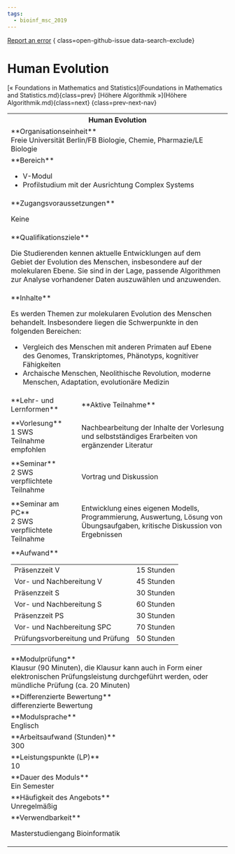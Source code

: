 ```yaml
---
tags:
  - bioinf_msc_2019
---
```

[Report an error](https://github.com/SGSSGene/FUB-SUP/issues/new?title=Error%20in%20%22Human%20Evolution%22&body=There%20seems%20to%20be%20an%20error%20in%20module%20%22Human%20Evolution%22%2E%0A%0A%3CDescribe%20here%20a%20slightly%20more%20detailed%20description%20of%20what%20is%20wrong%3E&labels=bug)
{ class=open-github-issue data-search-exclude}

# Human Evolution

[« Foundations in Mathematics and Statistics](Foundations in Mathematics and Statistics.md){class=prev}
[Höhere Algorithmik »](Höhere Algorithmik.md){class=next}
{class=prev-next-nav}

<table markdown id="moduledesc">
<tr markdown class="moduledesc_head"><th colspan="2">Human Evolution </th></tr>
<tr markdown><td colspan="2">**Organisationseinheit**   <br>Freie Universität Berlin/FB Biologie, Chemie, Pharmazie/LE Biologie</td></tr>

<tr markdown><td colspan="2">**Bereich**<br>


- V-Modul
- Profilstudium mit der Ausrichtung Complex Systems

</td></tr>

<tr markdown><td colspan="2">**Zugangsvoraussetzungen** <br>

Keine


</td></tr>
<tr markdown><td colspan="2">**Qualifikationsziele**    <br>

Die Studierenden kennen aktuelle Entwicklungen auf dem Gebiet der Evolution
des Menschen, insbesondere auf der molekularen Ebene. Sie sind in der Lage,
passende Algorithmen zur Analyse vorhandener Daten auszuwählen und
anzuwenden.


</td></tr>
<tr markdown><td colspan="2">**Inhalte**                <br>

Es werden Themen zur molekularen Evolution des Menschen behandelt.
Insbesondere liegen die Schwerpunkte in den folgenden Bereichen:

- Vergleich des Menschen mit anderen Primaten auf Ebene des Genomes,
  Transkriptomes, Phänotyps, kognitiver Fähigkeiten
- Archaische Menschen, Neolithische Revolution, moderne Menschen,
  Adaptation, evolutionäre Medizin


</td></tr>

<tr markdown><td>**Lehr- und Lernformen**</td><td>**Aktive Teilnahme**</td></tr>
<tr markdown><td> **Vorlesung** <br>1 SWS <br> Teilnahme empfohlen</td><td>

Nachbearbeitung der Inhalte der Vorlesung und selbstständiges Erarbeiten von ergänzender Literatur
</td></tr>
<tr markdown><td> **Seminar** <br>2 SWS <br> verpflichtete Teilnahme</td><td>

Vortrag und Diskussion
</td></tr>
<tr markdown><td> **Seminar am PC** <br>2 SWS <br> verpflichtete Teilnahme</td><td>

Entwicklung eines eigenen Modells, Programmierung, Auswertung, Lösung von Übungsaufgaben, kritische Diskussion von Ergebnissen
</td></tr>
<tr markdown><td colspan="2">**Aufwand**                <br>
<table class="aufwand_table">
<tr><td>Präsenzzeit V</td><td>15 Stunden</td></tr>
<tr><td>Vor- und Nachbereitung V</td><td>45 Stunden</td></tr>
<tr><td>Präsenzzeit S</td><td>30 Stunden</td></tr>
<tr><td>Vor- und Nachbereitung S</td><td>60 Stunden</td></tr>
<tr><td>Präsenzzeit PS</td><td>30 Stunden</td></tr>
<tr><td>Vor- und Nachbereitung SPC</td><td>70 Stunden</td></tr>
<tr><td>Prüfungsvorbereitung und Prüfung</td><td>50 Stunden</td></tr>
</table>

</td></tr>
<tr markdown><td colspan="2">**Modulprüfung**             <br>Klausur (90 Minuten), die Klausur kann auch in Form einer elektronischen
Prüfungsleistung durchgeführt werden, oder mündliche Prüfung (ca. 20
Minuten)


</td></tr>
<tr markdown><td colspan="2">**Differenzierte Bewertung** <br>differenzierte Bewertung

</td></tr>
<tr markdown><td colspan="2">**Modulsprache**             <br>Englisch</td></tr>
<tr markdown><td colspan="2">**Arbeitsaufwand (Stunden)** <br>300</td></tr>
<tr markdown><td colspan="2">**Leistungspunkte (LP)**     <br>10</td></tr>
<tr markdown><td colspan="2">**Dauer des Moduls**         <br>Ein Semester</td></tr>
<tr markdown><td colspan="2">**Häufigkeit des Angebots**  <br>Unregelmäßig</td></tr>
<tr markdown><td colspan="2">**Verwendbarkeit**           <br>

Masterstudiengang Bioinformatik


</td></tr>


</table>
